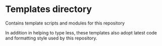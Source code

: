 
# Templates directory

Contains template scripts and modules for this repository

In addition in helping to type less, these templates also adopt latest
code and formatting style used by this repository.

